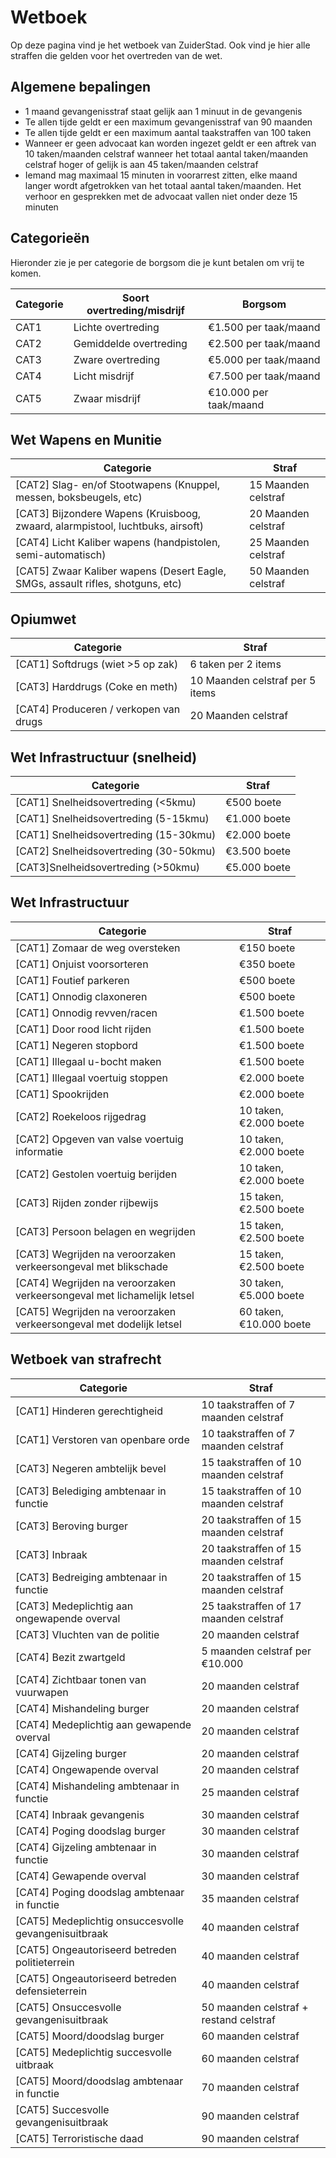 # Wetboek
Op deze pagina vind je het wetboek van ZuiderStad. Ook vind je hier alle straffen die gelden voor het overtreden van de wet.

## Algemene bepalingen
<ul><li>1 maand gevangenisstraf staat gelijk aan 1 minuut in de gevangenis</li>
<li>Te allen tijde geldt er een maximum gevangenisstraf van 90 maanden</li>
<li>Te allen tijde geldt er een maximum aantal taakstraffen van 100 taken</li>
<li>Wanneer er geen advocaat kan worden ingezet geldt er een aftrek van 10 taken/maanden celstraf wanneer het totaal aantal taken/maanden celstraf hoger of gelijk is aan 45 taken/maanden celstraf</li>
<li>Iemand mag maximaal 15 minuten in voorarrest zitten, elke maand langer wordt afgetrokken van het totaal aantal taken/maanden. Het verhoor en gesprekken met de advocaat vallen niet onder deze 15 minuten</li></ul>

## Categorieën
Hieronder zie je per categorie de borgsom die je kunt betalen om vrij te komen.
<table>
<thead><th>Categorie</th><th>Soort overtreding/misdrijf</th><th>Borgsom</th></tr></thead><tbody>
 <tr><td>CAT1</td><td>Lichte overtreding</td><td>€1.500 per taak/maand</td></tr>
 <tr><td>CAT2</td><td>Gemiddelde overtreding</td><td>€2.500 per taak/maand</td></tr>
 <tr><td>CAT3</td><td>Zware overtreding</td><td>€5.000 per taak/maand</td></tr>
 <tr><td>CAT4</td><td>Licht misdrijf</td><td>€7.500 per taak/maand</td></tr>
 <tr><td>CAT5</td><td>Zwaar misdrijf</td><td>€10.000 per taak/maand</td></tr>
</tbody></table>

## Wet Wapens en Munitie
<table>
<thead><th>Categorie</th><th>Straf</th><tbody>
 <tr><td>[CAT2] Slag- en/of Stootwapens (Knuppel, messen, boksbeugels, etc)</td><td>15 Maanden celstraf</td></tr>
 <tr><td>[CAT3] Bijzondere Wapens (Kruisboog, zwaard, alarmpistool, luchtbuks, airsoft)</td><td>20 Maanden celstraf</td></tr>
 <tr><td>[CAT4] Licht Kaliber wapens (handpistolen, semi-automatisch)</td><td>25 Maanden celstraf</td></tr>
 <tr><td>[CAT5] Zwaar Kaliber wapens (Desert Eagle, SMGs, assault rifles, shotguns, etc)</td><td>50 Maanden celstraf</td></tr>
</tbody></table>

## Opiumwet
<table>
<thead><th>Categorie</th><th>Straf</th><tbody>
 <tr><td>[CAT1] Softdrugs (wiet >5 op zak)</td><td>6 taken per 2 items</td></tr>
 <tr><td>[CAT3] Harddrugs (Coke en meth)</td><td>10 Maanden celstraf per 5 items</td></tr>
 <tr><td>[CAT4] Produceren / verkopen van drugs</td><td>20 Maanden celstraf</td></tr>
</tbody></table>

## Wet Infrastructuur (snelheid)
<table>
<thead><th>Categorie</th><th>Straf</th><tbody>
 <tr><td>[CAT1] Snelheidsovertreding (<5kmu)</td><td>€500 boete</td></tr>
 <tr><td>[CAT1] Snelheidsovertreding (5-15kmu)</td><td>€1.000 boete</td></tr>
 <tr><td>[CAT1] Snelheidsovertreding (15-30kmu)</td><td>€2.000 boete</td></tr>
 <tr><td>[CAT2] Snelheidsovertreding (30-50kmu)</td><td>€3.500 boete</td></tr>
 <tr><td>[CAT3]Snelheidsovertreding (>50kmu)</td><td>€5.000 boete</td></tr>
</tbody></table>

## Wet Infrastructuur
<table>
<thead><th>Categorie</th><th>Straf</th><tbody>
 <tr><td>[CAT1] Zomaar de weg oversteken</td><td>€150 boete</td></tr>
 <tr><td>[CAT1] Onjuist voorsorteren</td><td>€350 boete</td></tr>
 <tr><td>[CAT1] Foutief parkeren</td><td>€500 boete</td></tr>
 <tr><td>[CAT1] Onnodig claxoneren</td><td>€500 boete</td></tr>
 <tr><td>[CAT1] Onnodig revven/racen</td><td>€1.500 boete</td></tr>
 <tr><td>[CAT1] Door rood licht rijden</td><td>€1.500 boete</td></tr>
 <tr><td>[CAT1] Negeren stopbord</td><td>€1.500 boete</td></tr>
 <tr><td>[CAT1] Illegaal u-bocht maken</td><td>€1.500 boete</td></tr>
 <tr><td>[CAT1] Illegaal voertuig stoppen</td><td>€2.000 boete</td></tr>
 <tr><td>[CAT1] Spookrijden</td><td>€2.000 boete</td></tr>
 <tr><td>[CAT2] Roekeloos rijgedrag</td><td>10 taken, €2.000 boete</td></tr>
 <tr><td>[CAT2] Opgeven van valse voertuig informatie </td><td>10 taken, €2.000 boete</td></tr>
 <tr><td>[CAT2] Gestolen voertuig berijden </td><td>10 taken, €2.000 boete</td></tr>
 <tr><td>[CAT3] Rijden zonder rijbewijs </td><td>15 taken, €2.500 boete</td></tr>
 <tr><td>[CAT3] Persoon belagen en wegrijden </td><td>15 taken, €2.500 boete</td></tr>
 <tr><td>[CAT3] Wegrijden na veroorzaken verkeersongeval met blikschade</td><td>15 taken, €2.500 boete</td></tr>
 <tr><td>[CAT4] Wegrijden na veroorzaken verkeersongeval met lichamelijk letsel</td><td>30 taken, €5.000 boete</td></tr>
 <tr><td>[CAT5] Wegrijden na veroorzaken verkeersongeval met dodelijk letsel</td><td>60 taken, €10.000 boete</td></tr>
</tbody></table>

## Wetboek van strafrecht
<table>
<thead><th>Categorie</th><th>Straf</th><tbody>
 <tr><td>[CAT1] Hinderen gerechtigheid</td><td>10 taakstraffen of 7 maanden celstraf</td></tr>
 <tr><td>[CAT1] Verstoren van openbare orde</td><td>10 taakstraffen of 7 maanden celstraf</td></tr>
 <tr><td>[CAT3] Negeren ambtelijk bevel</td><td>15 taakstraffen of 10 maanden celstraf</td></tr>
 <tr><td>[CAT3] Belediging ambtenaar in functie</td><td>15 taakstraffen of 10 maanden celstraf</td></tr>
 <tr><td>[CAT3] Beroving burger</td><td>20 taakstraffen of 15 maanden celstraf</td></tr>
 <tr><td>[CAT3] Inbraak</td><td>20 taakstraffen of 15 maanden celstraf</td></tr>
 <tr><td>[CAT3] Bedreiging ambtenaar in functie </td><td>20 taakstraffen of 15 maanden celstraf</td></tr>
 <tr><td>[CAT3] Medeplichtig aan ongewapende overval</td><td>25 taakstraffen of 17 maanden celstraf</td></tr>
 <tr><td>[CAT3] Vluchten van de politie</td><td>20 maanden celstraf</td></tr>
 <tr><td>[CAT4] Bezit zwartgeld</td><td>5 maanden celstraf per €10.000</td></tr>
 <tr><td>[CAT4] Zichtbaar tonen van vuurwapen</td><td>20 maanden celstraf</td></tr>
 <tr><td>[CAT4] Mishandeling burger </td><td>20 maanden celstraf</td></tr>
 <tr><td>[CAT4] Medeplichtig aan gewapende overval</td><td>20 maanden celstraf</td></tr>
 <tr><td>[CAT4] Gijzeling burger</td><td>20 maanden celstraf</td></tr>
 <tr><td>[CAT4] Ongewapende overval</td><td>20 maanden celstraf</td></tr>
 <tr><td>[CAT4] Mishandeling ambtenaar in functie </td><td>25 maanden celstraf</td></tr>
 <tr><td>[CAT4] Inbraak gevangenis</td><td>30 maanden celstraf</td></tr>
 <tr><td>[CAT4] Poging doodslag burger</td><td>30 maanden celstraf</td></tr>
 <tr><td>[CAT4] Gijzeling ambtenaar in functie</td><td>30 maanden celstraf</td></tr>
 <tr><td>[CAT4] Gewapende overval</td><td>30 maanden celstraf</td></tr>
 <tr><td>[CAT4] Poging doodslag ambtenaar in functie</td><td>35 maanden celstraf</td></tr>
 <tr><td>[CAT5] Medeplichtig onsuccesvolle gevangenisuitbraak</td><td>40 maanden celstraf</td></tr>
 <tr><td>[CAT5] Ongeautoriseerd betreden politieterrein</td><td>40 maanden celstraf</td></tr>
 <tr><td>[CAT5] Ongeautoriseerd betreden defensieterrein</td><td>40 maanden celstraf</td></tr>
 <tr><td>[CAT5] Onsuccesvolle gevangenisuitbraak</td><td>50 maanden celstraf + restand celstraf</td></tr>
 <tr><td>[CAT5] Moord/doodslag burger </td><td>60 maanden celstraf</td></tr>
 <tr><td>[CAT5] Medeplichtig succesvolle uitbraak</td><td>60 maanden celstraf</td></tr>
 <tr><td>[CAT5] Moord/doodslag ambtenaar in functie</td><td>70 maanden celstraf</td></tr>
 <tr><td>[CAT5] Succesvolle gevangenisuitbraak</td><td>90 maanden celstraf</td></tr>
 <tr><td>[CAT5] Terroristische daad</td><td>90 maanden celstraf</td></tr>
</tbody></table>
